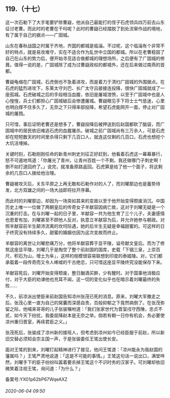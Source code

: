 ## 119.（十七）
这一次石勒下了大手笔要铲除曹嶷，他派自己最能打的侄子石虎领兵四万前去山东征讨老曹。而此时的老曹在干吗呢？此时的曹嶷已经摆脱了到处流窜作战的境地，有了属于自己的据点——广固城。



山东在春秋战国之时属于齐地，齐国的都城是临淄。不过呢，这个临淄有个非常不好的特点，就是易攻难守，实在不适合作为乱世中立国的都城。所以在老曹稳固了自己在山东的势力后，便开始寻觅适合做都城的理想场所，之后便有了广固城的修葺。值得一说的是，广固城除了成为过曹嶷政权的都城外，还在后来做过南燕的首都。



曹嶷龟缩在广固城，石虎倒也不急着进攻，而是着力于清扫广固城的外围据点。在石虎的猛烈进攻下，东莱太守刘巴、长广太守吕披接连投降，很快广固城就成了一座孤城。石虎破城之后的手段相当血腥，依旧是屠城泄愤，以至于广固城中也是人心惶惶，兵士们都担心广固城破后会惨遭屠城。曹嶷眼见手下将士士气低迷，心里也明白撑不住多久了，无奈之下只得率部投降，希望石虎能网开一面，停止对广固城的屠戮。



只可惜，事后证明老曹还是想多了，曹嶷投降后被押送到后赵国都砍了脑袋，而广固城中的居民依旧难逃石虎的血腥屠杀。破城之前广固城尚有三万余人，可是石虎却在短短数天的时间里杀得只剩下几百口人，就连这仅剩的几百口，石虎也想挖个大坑活埋掉。



关键时刻，石勒刚刚任命的新青州刺史刘征正好赶到，他看着石虎这一幕幕暴行，怒不可遏地骂道：「你屠光了青州，让青州百姓一个不剩，我还做哪门子刺史啊！倒不如打道回府了。」说完，就准备原路返回。石虎算是给了他一个面子，将这剩余的几百口人拨给他治理。



曹嶷被攻灭后，关东平原之上再无敢和石勒作对的人了，而刘曜那边也是蓄势待发，北方双雄之间的一场大战即将拉开序幕。



而此时的刘曜那边，却因为一场突如其来的变故以至于他开始变得颓废消沉。中国历史上唯一一位做了两朝皇后的传奇女子羊献容因病亡故，这对于刘曜无疑是一个沉重的打击。在与刘曜一起的日子里，羊献容一共为他生育了三个儿子，夫妻感情也恩爱有加，刘曜甚至不顾他人反对，执意立羊献容为后，并允许她参与朝政。对照羊献容前半生颠沛流离的坎坷际遇，她的后半生无疑是幸福甜蜜的。可这样的日子终究没有持续多久，甜蜜的婚姻也因为这次变故而终止。



羊献容的离世让刘曜悲痛万分，他将羊献容葬于显平陵，谥号献文皇后。而为了修筑这座显平陵，刘曜几乎是掏空了整个前赵国的国库，史载「下锢三泉，上崇百尺，积石为山，增土为阜」，这样的规模很容易联想到印度的泰姬陵。对，它们都承载着一段传奇而又令人唏嘘的千古绝恋，只可惜这座显平陵终究没能保存下来。



羊献容死后，刘曜开始变得颓废，整日酗酒买醉，少有醒时。对于国事他消极应付，对于大臣的劝谏他也充耳不闻，这一切的变化似乎也在暗示着刘曜最终的失败……



不久，前凉派出使臣来前赵国告知凉州张茂已死的消息。原来，刘曜大军撤走之后，张茂心里一直为自己的窝囊而深感自责，百般抑郁之下竟然病倒了。在张茂弥留之际，他喊来哥哥的儿子张骏嘱咐道：「我们张家世代为晋室戍守西陲，忠贞不贰，如今天下纷扰，我委屈降赵本是无奈之举。倘若有朝一日你有机会，务必要使凉州重归晋室，再续君臣之义。」



张茂死后，张骏成了凉州新的接班人，但考虑到凉州如今已经臣服于前赵，所以新旧交替必须知会宗主国一声，于是张骏委任王骘出使长安。



面对王骘的到来，刘曜打起精神进行了接见，他问王骘道：「凉州能永为我赵国的藩属吗？」王骘严肃地说道：「这是不可能的事情。」王骘这句话一说出口，满堂哗然，刘曜手下的臣子纷纷叫嚣着要杀掉王骘这个不识时务的汉家子。可刘曜却依旧微笑着注视王骘，询问道：「为什么？」



备案号:YX01p62bP67WqeAXZ


###### 2020-06-04 09:50
